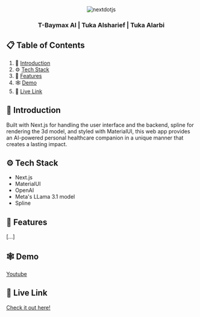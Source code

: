 <div align="center">
  <div>
    <img src="https://img.shields.io/badge/-Next_JS-black?style=for-the-badge&logoColor=white&logo=nextdotjs&color=000000" alt="nextdotjs" />
<!--     <img src="https://img.shields.io/badge/-Framer-black?style=for-the-badge&logoColor=white&logo=framer&color=0055FF" alt="framer" />
    <img src="https://img.shields.io/badge/-Three_JS-black?style=for-the-badge&logoColor=white&logo=threedotjs&color=000000" alt="three.js" />
    <img src="https://img.shields.io/badge/-Tailwind_CSS-black?style=for-the-badge&logoColor=white&logo=tailwindcss&color=06B6D4" alt="tailwindcss" /> -->
  </div>

  <h3 align="center">T-Baymax AI | Tuka Alsharief | Tuka Alarbi
  </h3>
</div>

## 📋 <a name="table">Table of Contents</a>

1. 🤖 [Introduction](#introduction)
2. ⚙️ [Tech Stack](#tech-stack)
3. 🔋 [Features](#features)
4. 🕸️ [Demo](#demo)
5. 🔗 [Live Link](#live_link)


## <a name="introduction">🤖 Introduction</a>

Built with Next.js for handling the user interface and the backend, spline for rendering the 3d model, and styled with MaterialUI, this web app provides an AI-powered personal healthcare companion in a unique manner that creates a lasting impact.

## <a name="tech-stack">⚙️ Tech Stack</a>

- Next.js
- MaterialUI
- OpenAI
- Meta's LLama 3.1 model
- Spline

## <a name="features">🔋 Features</a>
[...]

## <a name="demo">🕸️ Demo</a>
[Youtube](https://youtu.be/7dxM6WoE0KM)

## <a name="live_link">🔗 Live Link</a>
[Check it out here!](https://tbaymax-ai.vercel.app)
